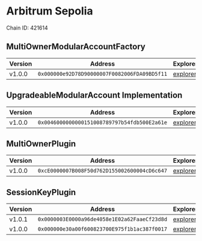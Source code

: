 # Arbitrum Sepolia

Chain ID: 421614

## MultiOwnerModularAccountFactory

| Version | Address                                      | Explorer                                                                                   | Salt                         | Run                                                            |
| ------- | -------------------------------------------- | ------------------------------------------------------------------------------------------ | ---------------------------- | -------------------------------------------------------------- |
| v1.0.0  | `0x000000e92D78D90000007F0082006FDA09BD5f11` | [explorer](https://sepolia.arbiscan.io/address/0x000000e92D78D90000007F0082006FDA09BD5f11) | `0x5db157a188f31855e74efff3` | [run](../../broadcast/Deploy.s.sol/421614/run-1707339376.json) |

## UpgradeableModularAccount Implementation

| Version | Address                                      | Explorer                                                                                   | Salt                         | Run                                                            |
| ------- | -------------------------------------------- | ------------------------------------------------------------------------------------------ | ---------------------------- | -------------------------------------------------------------- |
| v1.0.0  | `0x0046000000000151008789797b54fdb500E2a61e` | [explorer](https://sepolia.arbiscan.io/address/0x0046000000000151008789797b54fdb500E2a61e) | `0x3249843e32cfdd3724630092` | [run](../../broadcast/Deploy.s.sol/421614/run-1707339376.json) |

## MultiOwnerPlugin

| Version | Address                                      | Explorer                                                                                   | Salt                         | Run                                                            |
| ------- | -------------------------------------------- | ------------------------------------------------------------------------------------------ | ---------------------------- | -------------------------------------------------------------- |
| v1.0.0  | `0xcE0000007B008F50d762D155002600004cD6c647` | [explorer](https://sepolia.arbiscan.io/address/0xcE0000007B008F50d762D155002600004cD6c647) | `0x9292f6fd68967e13eda2502d` | [run](../../broadcast/Deploy.s.sol/421614/run-1707339376.json) |

## SessionKeyPlugin

| Version | Address                                      | Explorer                                                                                   | Salt                                                                 | Run                                                            |
| ------- | -------------------------------------------- | ------------------------------------------------------------------------------------------ | -------------------------------------------------------------------- | -------------------------------------------------------------- |
| v1.0.1  | `0x0000003E0000a96de4058e1E02a62FaaeCf23d8d` | [explorer](https://sepolia.arbiscan.io/address/0x0000003E0000a96de4058e1E02a62FaaeCf23d8d) | `0x4e59b44847b379578588920ca78fbf26c0b4956c1689983b8c7f38000288670c` | [run](../../broadcast/Deploy.s.sol/421614/run-1708463395.json) |
| v1.0.0  | `0x000000e30a00f600823700E975f1b1ac387f0017` | [explorer](https://sepolia.arbiscan.io/address/0x000000e30a00f600823700E975f1b1ac387f0017) | `0x27f40fd3b6cb45339dbcecac`                                         | [run](../../broadcast/Deploy.s.sol/421614/run-1707339376.json) |
